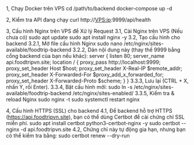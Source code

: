 1, Chạy Docker trên VPS
cd /path/to/backend
docker-compose up -d

2, Kiểm tra API đang chạy
curl http://<VPS:ip>:9999/api/health

3, Cấu hình Nginx trên VPS để Xử lý Request
  3.1, Cài Nginx trên VPS (Nếu chưa có)
    sudo apt update
    sudo apt install nginx -y
  3.2, Tạo cấu hình cho backend
    3.2.1, Mở file cấu hình Nginx
      sudo nano /etc/nginx/sites-available/foodtrip-backend
    3.2.2, Dán nội dung này (thay thế 9999 bằng cổng backend của bạn nếu khác):
      server {
          listen 80;
          server_name api.foodtripvn.site;
          location / {
              proxy_pass http://localhost:9999;
              proxy_set_header Host $host;
              proxy_set_header X-Real-IP $remote_addr;
              proxy_set_header X-Forwarded-For $proxy_add_x_forwarded_for;
              proxy_set_header X-Forwarded-Proto $scheme;
          }
      }
    3.3.3, Lưu lại (CTRL + X, nhấn Y, rồi Enter).
    3.3.4, Bật cấu hình mới:
      sudo ln -s /etc/nginx/sites-available/foodtrip-backend /etc/nginx/sites-enabled/
    3.3.5, Kiểm tra & reload Nginx
      sudo nginx -t
      sudo systemctl restart nginx

4, Cấu hình HTTPS (SSL) cho backend
  4.1, Để backend hỗ trợ HTTPS (https://api.foodtripvn.site), bạn có thể dùng Certbot để cài chứng chỉ SSL miễn phí.
    sudo apt install certbot python3-certbot-nginx -y
    sudo certbot --nginx -d api.foodtripvn.site
  4.2, Chứng chỉ này tự động gia hạn, nhưng bạn có thể kiểm tra bằng:
    sudo certbot renew --dry-run




